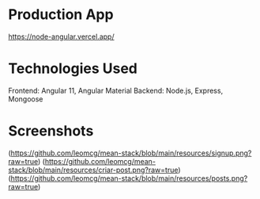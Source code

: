 # Production App
https://node-angular.vercel.app/

# Technologies Used
Frontend: Angular 11, Angular Material
Backend: Node.js, Express, Mongoose

# Screenshots
(https://github.com/leomcg/mean-stack/blob/main/resources/signup.png?raw=true)
(https://github.com/leomcg/mean-stack/blob/main/resources/criar-post.png?raw=true)
(https://github.com/leomcg/mean-stack/blob/main/resources/posts.png?raw=true)



